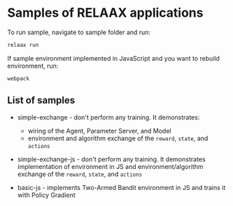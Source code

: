 # Samples of RELAAX applications

To run sample, navigate to sample folder and run:
```bash
relaax run
```
If sample environment implemented in JavaScript and you want to rebuild environment, run:
```bash
webpack
```

## List of samples
 
* simple-exchange - don't perform any training. It demonstrates:
    * wiring of the Agent, Parameter Server, and Model
    * environment and algorithm exchange of the `reward`, `state`, and `actions`

* simple-exchange-js - don't perform any training. It demonstrates implementation of environment in JS and environment/algorithm exchange of the `reward`, `state`, and `actions`

* basic-js - implements Two-Armed Bandit environment in JS and trains it with Policy Gradient
